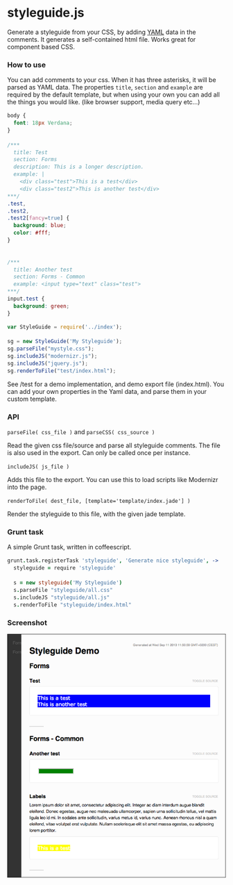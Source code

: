 styleguide.js
=============

Generate a styleguide from your CSS, by adding [YAML](http://en.wikipedia.org/wiki/YAML) data in the comments. 
It generates a self-contained html file. Works great for component based CSS.


### How to use
You can add comments to your css. When it has three asterisks, it will be parsed as YAML data.
The properties `title`, `section` and `example` are required by the default template, 
but when using your own you can add all the things you would like. (like browser support, media query etc...)

````css
body {
  font: 18px Verdana;
}

/***
  title: Test
  section: Forms
  description: This is a longer description.
  example: |
    <div class="test">This is a test</div>
    <div class="test2">This is another test</div>
***/
.test,
.test2,
.test2[fancy=true] {
  background: blue;
  color: #fff;
}


/***
  title: Another test
  section: Forms - Common
  example: <input type="text" class="test">
***/
input.test {
  background: green;
}
````


````js
var StyleGuide = require('../index');

sg = new StyleGuide('My Styleguide');
sg.parseFile("mystyle.css");
sg.includeJS("modernizr.js");
sg.includeJS("jquery.js");
sg.renderToFile("test/index.html");
````

See /test for a demo implementation, and demo export file (index.html). You can add your own properties in the Yaml data,
and parse them in your custom template.


### API
`parseFile( css_file )` and `parseCSS( css_source )`

Read the given css file/source and parse all styleguide comments. The file is also used in the export.
Can only be called once per instance.

`includeJS( js_file )`

Adds this file to the export. You can use this to load scripts like Modernizr into the page.

`renderToFile( dest_file, [template='template/index.jade'] )`

Render the styleguide to this file, with the given jade template.


### Grunt task
A simple Grunt task, written in coffeescript.

````coffee
grunt.task.registerTask 'styleguide', 'Generate nice styleguide', ->
  styleguide = require 'styleguide'

  s = new styleguide('My Styleguide')
  s.parseFile "styleguide/all.css"
  s.includeJS "styleguide/all.js"
  s.renderToFile "styleguide/index.html"
````


### Screenshot
![Screenshot](screenshot.png)

